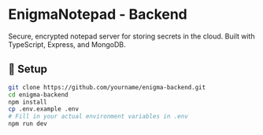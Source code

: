 # EnigmaNotepad - Backend

Secure, encrypted notepad server for storing secrets in the cloud. Built with TypeScript, Express, and MongoDB.

## 🔧 Setup

```bash
git clone https://github.com/yourname/enigma-backend.git
cd enigma-backend
npm install
cp .env.example .env
# Fill in your actual environment variables in .env
npm run dev
```
